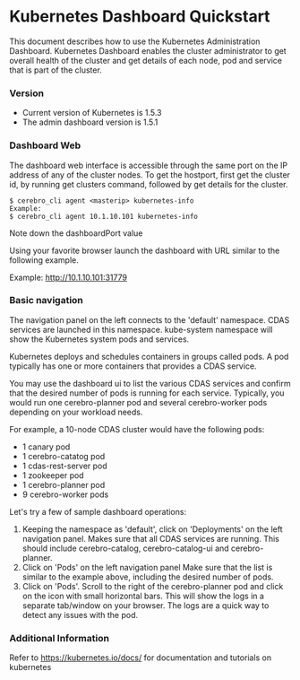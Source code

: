# Kubernetes Dashboard Quickstart
This document describes how to use the Kubernetes Administration Dashboard.
Kubernetes Dashboard enables the cluster administrator to get overall health of the cluster
and get details of each node, pod and service that is part of the cluster.

### Version
  - Current version of Kubernetes is 1.5.3
  - The admin dashboard version is 1.5.1

### Dashboard Web
The dashboard web interface is accessible through the same port on the IP address of any of
the cluster nodes. To get the hostport, first get the cluster id, by running get clusters
command, followed by get details for the cluster.
```shell
$ cerebro_cli agent <masterip> kubernetes-info
Example:
$ cerebro_cli agent 10.1.10.101 kubernetes-info
```
Note down the dashboardPort value

Using your favorite browser launch the dashboard with URL similar to the following example.

Example:  http://10.1.10.101:31779

### Basic navigation
The navigation panel on the left connects to the 'default' namespace. CDAS services are
launched in this namespace. kube-system namespace will show the Kubernetes system pods
and services.

Kubernetes deploys and schedules containers in groups called pods. A pod typically has one
or more containers that provides a CDAS service.

You may use the dashboard ui to list the various CDAS services and confirm that the desired number of pods is running for each service. Typically, you would run one cerebro-planner pod and several cerebro-worker pods depending on your workload needs.<br />

For example, a 10-node CDAS cluster would have the following pods:
  - 1 canary pod
  - 1 cerebro-catatog pod
  - 1 cdas-rest-server pod
  - 1 zookeeper pod
  - 1 cerebro-planner pod
  - 9 cerebro-worker pods

Let's try a few of sample dashboard operations:
  1. Keeping the namespace as 'default', click on 'Deployments' on the left navigation panel.
   Makes sure that all CDAS services are running. This should include cerebro-catalog,
   cerebro-catalog-ui and cerebro-planner.
  2. Click on 'Pods' on the left navigation panel
   Make sure that the list is similar to the example above, including the desired number
   of pods.
  3. Click on 'Pods'.
   Scroll to the right of the cerebro-planner pod and click on the icon with small
   horizontal bars. This will show the logs in a separate tab/window on your browser.
   The logs are a quick way to detect any issues with the pod.

### Additional Information
Refer to https://kubernetes.io/docs/ for documentation and tutorials on kubernetes
